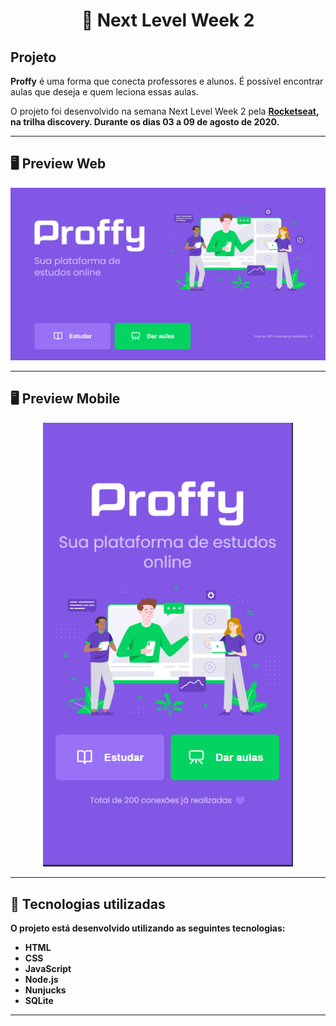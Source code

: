 <h1 align="center">🚀 <b>Next Level Week 2</b></h1>


<h2>Projeto</h2>
<p><b>Proffy</b> é uma forma que conecta professores e alunos. É possível encontrar aulas que deseja e quem leciona essas aulas.</p>
O projeto foi desenvolvido na semana Next Level Week 2 pela <a href="https://rocketseat.com.br/"><b>Rocketseat<b></a>, na trilha discovery.
Durante os dias 03 a 09 de agosto de 2020.
  
------------  

## 🖥 Preview Web

<p align="center">
  <img src="https://github.com/AnaFlaviaFerreira/Proffy-/blob/master/public/imagens/home_web.PNG" width="700" >
</p>

------------ 

## 🖥 Preview Mobile

<p align="center">
  <img src="https://github.com/AnaFlaviaFerreira/Proffy-/blob/master/public/imagens/home_mobile.PNG" width="400" >
</p>

------------


## 🚀 Tecnologias utilizadas

O projeto está desenvolvido utilizando as seguintes tecnologias:

- HTML
- CSS
- JavaScript
- Node.js 
- Nunjucks 
- SQLite 

------------
